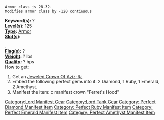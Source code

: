 `Armor class is 28-32.`  
`Modifies armor class by -120 continuous`

**Keyword(s):** ?  
**[Level(s)](Object_Level.md "wikilink"):** 125  
**[Type](:Category:_Object_Types.md "wikilink"):**
[Armor](:Category:_Armor.md "wikilink")  
**[Slot(s)](Object_Slots.md "wikilink"):**

<head>

.  
**[Flag(s)](:Category:_Object_Flags.md "wikilink"):** ?  
**[Weight](Object_Weight.md "wikilink"):** ? lbs  
**[Quality](Object_Quality.md "wikilink"):** ? hps  
How to get:  
1. Get an [Jeweled Crown Of
Aziz-Ra](Jeweled_Crown_Of_Aziz-Ra "wikilink").  
2. Embed the following perfect gems into it: 2 Diamond, 1 Ruby, 1
Emerald, 2 Amethyst.  
3. Manifest the item: c manifest crown "Ferret's Hood"  

[Category:Lord Manifest Gear](Category:Lord_Manifest_Gear "wikilink")
[Category:Lord Tank Gear](Category:Lord_Tank_Gear "wikilink") [Category:
Perfect Diamond Manifest
Item](Category:_Perfect_Diamond_Manifest_Item "wikilink") [Category:
Perfect Ruby Manifest
Item](Category:_Perfect_Ruby_Manifest_Item "wikilink") [Category:
Perfect Emerald Manifest
Item](Category:_Perfect_Emerald_Manifest_Item "wikilink") [Category:
Perfect Amethyst Manifest
Item](Category:_Perfect_Amethyst_Manifest_Item "wikilink")
